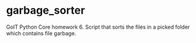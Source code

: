 # garbage_sorter
GoIT Python Core homework 6. Script that sorts the files in a picked folder which contains file garbage.
